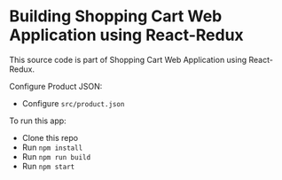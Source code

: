 # Building Shopping Cart Web Application using React-Redux

This source code is part of Shopping Cart Web Application using React-Redux.

Configure Product JSON:

- Configure `src/product.json`

To run this app:

- Clone this repo
- Run `npm install`
- Run `npm run build`
- Run `npm start`